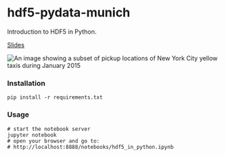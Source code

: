 # hdf5-pydata-munich

Introduction to HDF5 in Python.

[Slides](https://slides.com/jackdbd/hdf5-talk-pydata)

![An image showing a subset of pickup locations of New York City yellow taxis during January 2015](https://github.com/jackdbd/hdf5-pydata-munich//blob/master/img/nyc-yellow-taxis-pickups.png "A subset of pickup locations of New York City yellow taxis during January 2015")


### Installation

```shell
pip install -r requirements.txt
```


### Usage

```shell
# start the notebook server
jupyter notebook
# open your browser and go to:
# http://localhost:8888/notebooks/hdf5_in_python.ipynb
```
